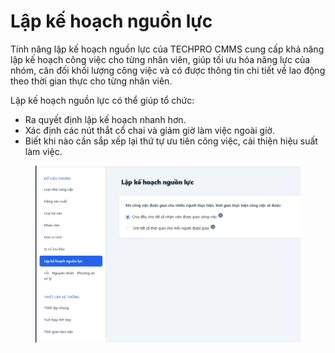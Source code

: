 # Lập kế hoạch nguồn lực

Tính năng lập kế hoạch nguồn lực của TECHPRO CMMS cung cấp khả năng lập kế hoạch công việc cho từng nhân viên, giúp tối ưu hóa năng lực của nhóm, cân đối khối lượng công việc và có được thông tin chi tiết về lao động theo thời gian thực cho từng nhân viên.

Lập kế hoạch nguồn lực có thể giúp tổ chức:

* Ra quyết định lập kế hoạch nhanh hơn.
* Xác định các nút thắt cổ chai và giảm giờ làm việc ngoài giờ.
* Biết khi nào cần sắp xếp lại thứ tự ưu tiên công việc, cải thiện hiệu suất làm việc.



<figure><img src="../../../.gitbook/assets/image (189).png" alt=""><figcaption></figcaption></figure>
